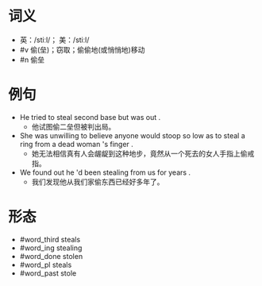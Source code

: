 # 词义
- 英：/stiːl/； 美：/stiːl/
- #v 偷(垒)；窃取；偷偷地(或悄悄地)移动
- #n 偷垒
# 例句
- He tried to steal second base but was out .
	- 他试图偷二垒但被判出局。
- She was unwilling to believe anyone would stoop so low as to steal a ring from a dead woman 's finger .
	- 她无法相信真有人会龌龊到这种地步，竟然从一个死去的女人手指上偷戒指。
- We found out he 'd been stealing from us for years .
	- 我们发现他从我们家偷东西已经好多年了。
# 形态
- #word_third steals
- #word_ing stealing
- #word_done stolen
- #word_pl steals
- #word_past stole
